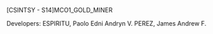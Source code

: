 [CSINTSY - S14]MCO1_GOLD_MINER

Developers:
ESPIRITU, Paolo Edni Andryn V.
PEREZ, James Andrew F.


